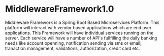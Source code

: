 # MiddlewareFramework1.0

Middleware Framework is a Spring Boot Based Microservices Platform. This platform will interact with vendor based applications which are end user applications.
This Framework will have individual services running on the server. Each service will have a number of API's fullfilling the daily banking needs like account openning, notification sending via sms or email, tranaction management, validations, authorization, credit card etc. 
